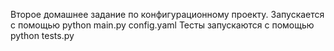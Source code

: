 Второе домашнее задание по конфигурационному проекту.
Запускается с помощью python main.py config.yaml
Тесты запускаются с помощью python tests.py

